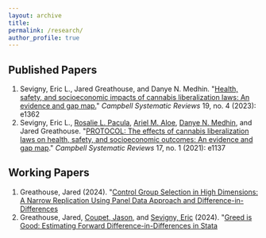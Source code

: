 ```yaml
---
layout: archive
title: 
permalink: /research/
author_profile: true 
---
```


## Published Papers

1. Sevigny, Eric L., Jared Greathouse, and Danye N. Medhin. "[Health, safety, and socioeconomic impacts of cannabis liberalization laws: An evidence and gap map.](https://doi.org/10.1002/cl2.1362)" _Campbell Systematic Reviews_ 19, no. 4 (2023): e1362
2. Sevigny, Eric L., [Rosalie L. Pacula](https://priceschool.usc.edu/faculty/directory/rosalie-pacula/), [Ariel M. Aloe](https://education.uiowa.edu/directory/ariel-aloe), [Danye N. Medhin](https://www.nccu.edu/employee/dmedhin), and Jared Greathouse. "[PROTOCOL: The effects of cannabis liberalization laws on health, safety, and socioeconomic outcomes: An evidence and gap map](https://doi.org/10.1002/cl2.1137)." _Campbell Systematic Reviews_ 17, no. 1 (2021): e1137

## Working Papers

1. Greathouse, Jared (2024). "[Control Group Selection in High Dimensions: A Narrow Replication Using Panel Data Approach and Difference-in-Differences](https://jgreathouse9.github.io/publications/Replication_of_Shi_2023.pdf)
2. Greathouse, Jared, [Coupet, Jason](https://aysps.gsu.edu/profile/jason-coupet/), and [Sevigny, Eric](https://aysps.gsu.edu/profile/eric-sevigny/) (2024). "[Greed is Good: Estimating Forward Difference-in-Differences in Stata](https://jgreathouse9.github.io/publications/FDIDSJ.pdf)
